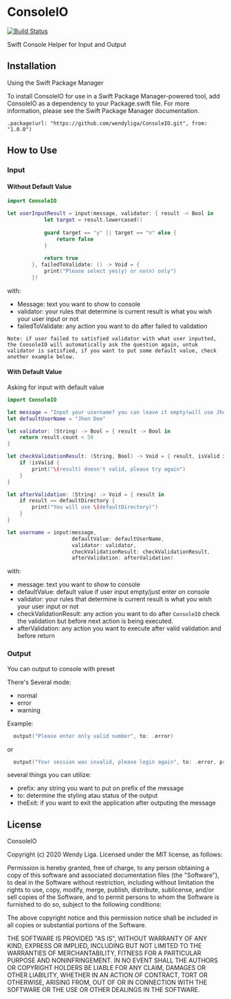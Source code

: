 # ConsoleIO
[![Build Status](https://travis-ci.org/wendyliga/ConsoleIO.svg?branch=master)](https://travis-ci.org/wendyliga/ConsoleIO)

Swift Console Helper for Input and Output

## Installation
Using the Swift Package Manager

To install ConsoleIO for use in a Swift Package Manager-powered tool, add ConsoleIO as a dependency to your Package.swift file. For more information, please see the Swift Package Manager documentation.

```
.package(url: "https://github.com/wendyliga/ConsoleIO.git", from: "1.0.0")
```

## How to Use
### Input
#### Without Default Value

```swift
import ConsoleIO

let userInputResult = input(message, validator: { result -> Bool in
            let target = result.lowercased()
            
            guard target == "y" || target == "n" else {
                return false
            }
            
            return true
        }, failedToValidate: () -> Void = {
            print("Please select yes(y) or no(n) only")
        })
```

with:
- Message: text you want to show to console
- validator: your rules that determine is current result is what you wish your user input or not
- failedToValidate: any action you want to do after failed to validation

`Note: if user failed to satisfied validator with what user inputted, the ConsoleIO will automatically ask the question again, untuk validator is satisfied, if you want to put some default value, check another example below.` 

#### With Default Value
Asking for input with default value

```swift
import ConsoleIO

let message = "Input your username? you can leave it empty(will use Jhon Doe)" 
let defaultUserName = "Jhon Doe"

let validator: (String) -> Bool = { result -> Bool in
    return result.count < 50
}

let checkValidationResult: (String, Bool) -> Void = { result, isValid in
    if !isValid {
        print("\(result) doesn't valid, please try again")
    }
}

let afterValidation: (String) -> Void = { result in
    if result == defaultDirectory {
        print("You will use \(defaultDirectory)")
    }
}

let username = input(message, 
                     defaultValue: defaultUserName, 
                     validator: validator, 
                     checkValidationResult: checkValidationResult, 
                     afterValidation: afterValidation)
```

with:
- message: text you want to show to console
- defaultValue: default value if user input empty/just enter on console
- validator: your rules that determine is current result is what you wish your user input or not
- checkValidationResult: any action you want to do after `ConsoleIO` check the validation but before next action is being executed.
- afterValidation: any action you want to execute after valid validation and before return

### Output

You can output to console with preset

There's Several mode:
  - normal
  - error
  - warning

Example:
```swift
  output("Please enter only valid number", to: .error)
```
or
```swift
  output("Your session was invalid, please login again", to: .error, prefix: "❌", thenExit: true)
```

several things you can utilize:
- prefix: any string you want to put on prefix of the message
- to: determine the styling atau status of the output
- theExit: if you want to exit the application after outputing the message

## License

ConsoleIO

Copyright (c) 2020 Wendy Liga. Licensed under the MIT license, as follows:

Permission is hereby granted, free of charge, to any person obtaining a copy
of this software and associated documentation files (the "Software"), to deal
in the Software without restriction, including without limitation the rights
to use, copy, modify, merge, publish, distribute, sublicense, and/or sell
copies of the Software, and to permit persons to whom the Software is
furnished to do so, subject to the following conditions:

The above copyright notice and this permission notice shall be included in all
copies or substantial portions of the Software.
 
THE SOFTWARE IS PROVIDED "AS IS", WITHOUT WARRANTY OF ANY KIND, EXPRESS OR
IMPLIED, INCLUDING BUT NOT LIMITED TO THE WARRANTIES OF MERCHANTABILITY,
FITNESS FOR A PARTICULAR PURPOSE AND NONINFRINGEMENT. IN NO EVENT SHALL THE
AUTHORS OR COPYRIGHT HOLDERS BE LIABLE FOR ANY CLAIM, DAMAGES OR OTHER
LIABILITY, WHETHER IN AN ACTION OF CONTRACT, TORT OR OTHERWISE, ARISING FROM,
OUT OF OR IN CONNECTION WITH THE SOFTWARE OR THE USE OR OTHER DEALINGS IN THE
SOFTWARE.
